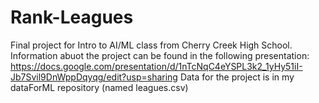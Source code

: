 # Rank-Leagues
Final project for Intro to AI/ML class from Cherry Creek High School.
Information abuot the project can be found in the following presentation: https://docs.google.com/presentation/d/1nTcNqC4eYSPL3k2_1yHy51iI-Jb7Svil9DnWppDqyqg/edit?usp=sharing
Data for the project is in my dataForML repository (named leagues.csv)
